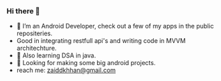### Hi there 👋

- 🔭 I’m an Android Developer, check out a few of my apps in the public repositeries.
- Good in integrating restfull api's and writing code in MVVM architechture.
- 🌱 Also learning DSA in java.
- 🤔 Looking for making some big android projects.
- reach me: zaiddkhhan@gmail.com
